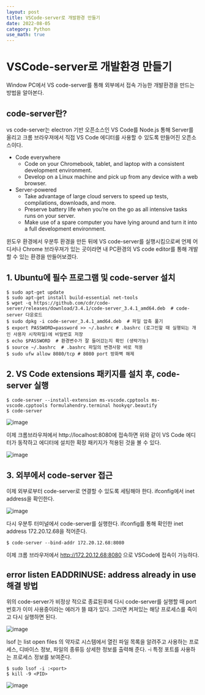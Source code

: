 ```yaml
---
layout: post
title: VSCode-server로 개발환경 만들기
date: 2022-08-05
category: Python
use_math: true
---
```


# VSCode-server로 개발환경 만들기

Window PC에서 VS code-server를 통해 외부에서 접속 가능한 개발환경을 만드는 방법을 알아본다. 

## code-server란? 

vs code-server는 electron 기반 오픈소스인 VS Code를 Node.js 통해 Server를 올리고 크롬 브라우져에서 직접 VS Code 에디터를 사용할 수 있도록 만들어진 오픈소스이다.

- Code everywhere
  - Code on your Chromebook, tablet, and laptop with a consistent development environment.
  - Develop on a Linux machine and pick up from any device with a web browser.
- Server-powered
  - Take advantage of large cloud servers to speed up tests, compilations, downloads, and more.
  - Preserve battery life when you’re on the go as all intensive tasks runs on your server.
  - Make use of a spare computer you have lying around and turn it into a full development environment.

윈도우 환경에서 우분투 환경을 만든 뒤에 VS code-server를 실행시킴으로써 언제 어디서나 Chrome 브라우져가 있는 곳이라면 내 PC환경의 VS code editor를 통해 개발할 수 있는 환경을 만들어보겠다. 

## 1. Ubuntu에 필수 프로그램 및 code-server 설치

```
$ sudo apt-get update
$ sudo apt-get install build-essential net-tools
$ wget -q https://github.com/cdr/code-server/releases/download/3.4.1/code-server_3.4.1_amd64.deb  # code-server 다운로드 
$ sudo dpkg -i code-server_3.4.1_amd64.deb  # 파일 압축 풀기
$ export PASSWORD=password >> ~/.bashrc # .bashrc (로그인할 때 실행되는 개인 사용자 시작파일)에 비밀번호 저장
$ echo $PASSWORD  # 환경변수가 잘 들어갔는지 확인 (생략가능)
$ source ~/.bashrc  # .bashrc 파일의 변경사항 바로 적용
$ sudo ufw allow 8080/tcp # 8080 port 방화벽 해제
```

## 2.  VS Code extensions 패키지를 설치 후, code-server 실행

```
$ code-server --install-extension ms-vscode.cpptools ms-vscode.cpptools formulahendry.terminal hookyqr.beautify
$ code-server
```

![image](https://user-images.githubusercontent.com/61526722/183006386-7fbb6639-19bb-494f-bd17-464dea1a35f3.png)

이제 크롬브라우져에서 http://localhost:8080에 접속하면 위와 같이 VS Code 에디터가 동작하고 에디터에 설치한 확장 패키지가 적용된 것을 볼 수 있다.

![image](https://user-images.githubusercontent.com/61526722/183006546-756bfd2c-f096-44ab-bc35-988a2df2d5e4.png)

## 3. 외부에서 code-server 접근

이제 외부로부터 code-server로 연결할 수 있도록 세팅해야 한다. ifconfig에서 inet address을 확인한다. 

![image](https://user-images.githubusercontent.com/61526722/183006652-999f3e19-9102-499e-aeb1-57df190fb671.png)


다시 우분투 터미널에서 code-server를 실행한다. ifconfig를 통해 확인한 inet address 172.20.12.68을 적어준다.

```
$ code-server --bind-addr 172.20.12.68:8080
```

이제 크롬 브라우저에서 http://172.20.12.68:8080 으로 VSCode에 접속이 가능하다. 


## error listen EADDRINUSE: address already in use 해결 방법

위의 code-server가 비정상 적으로 종료된후에 다시 code-server를 실행할 때 port 번호가 이미 사용중이라는 에러가 뜰 떄가 있다. 그러면 켜져있는 해당 프로세스를 죽이고 다시 실행하면 된다. 

![image](https://user-images.githubusercontent.com/61526722/183020619-f37eb309-1568-4d41-9abf-1422ace79916.png)

lsof 는 list open files 의 약자로 시스템에서 열린 파일 목록을 알려주고 사용하는 프로세스, 디바이스 정보, 파일의 종류등 상세한 정보를 출력해 준다.
-i 특정 포트를 사용하는 프로세스 정보를 보여준다. 

```
$ sudo lsof -i :<port>
$ kill -9 <PID>
```
![image](https://user-images.githubusercontent.com/61526722/183020109-d8c5074a-1a23-4ebc-b80c-46671e3c4b84.png)

